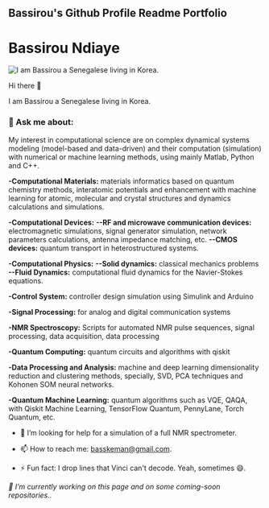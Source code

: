 ## Bassirou's Github Profile Readme Portfolio

# Bassirou Ndiaye

![I am Bassirou a Senegalese living in Korea.](https://pbs.twimg.com/profile_banners/377402778/1672025817/1080x360)


Hi there 👋

I am Bassirou a Senegalese living in Korea. 

### 💬 Ask me about:
My interest in computational science are on complex dynamical systems modeling (model-based and data-driven) and their computation (simulation) with numerical or machine learning methods, using mainly Matlab, Python and C++.

**-Computational Materials:** materials informatics based on quantum chemistry methods, interatomic potentials and enhancement with machine learning for atomic, molecular and crystal structures and dynamics calculations and simulations.

**-Computational Devices:**
**--RF and microwave communication devices:** electromagnetic simulations, signal generator simulation, network parameters calculations, antenna impedance matching, etc.
**--CMOS devices:** quantum transport in heterostructured systems.

**-Computational Physics:**
**--Solid dynamics:** classical mechanics problems
**--Fluid Dynamics:** computational fluid dynamics for the Navier-Stokes equations.

**-Control System:** controller design simulation using Simulink and Arduino

**-Signal Processing:** for analog and digital communication systems

**-NMR Spectroscopy:**
Scripts for automated NMR pulse sequences, signal processing, data acquisition, data processing

**-Quantum Computing:** quantum circuits and algorithms with qiskit

**-Data Processing and Analysis:** machine and deep learning dimensionality reduction and clustering methods, specially, SVD, PCA techniques and Kohonen SOM neural networks.

**-Quantum Machine Learning:** quantum algorithms such as VQE, QAQA, with Qiskit Machine Learning, TensorFlow Quantum, PennyLane, Torch Quantum, etc.


- 🤔 I’m looking for help for a simulation of a full NMR spectrometer.
- 📫 How to reach me: basskeman@gmail.com.

- ⚡ Fun fact: I drop lines that Vinci can't decode. Yeah, sometimes 😄.

*🔭 I’m currently working on this page and on some coming-soon repositories..*  
